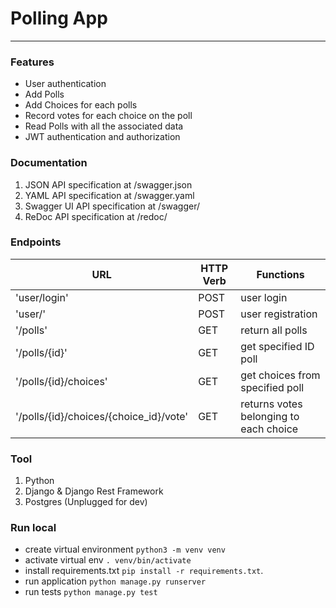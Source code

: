 # Polling App

- - -

### Features

- User authentication
- Add Polls
- Add Choices for each polls
- Record votes for each choice on the poll
- Read Polls with all the associated data
- JWT authentication and authorization

### Documentation

1. JSON API specification at /swagger.json
2. YAML API specification at /swagger.yaml
3. Swagger UI API specification at /swagger/
4. ReDoc API specification at /redoc/

### Endpoints

| URL                       | HTTP Verb | Functions                              |
|---------------------------|-----------|----------------------------------------|
| 'user/login'              | POST      | user login                             |
| 'user/'                   | POST      | user registration                      |
| '/polls'                  | GET       | return all polls                       |
| '/polls/{id}'             | GET       | get specified ID poll                  |
| '/polls/{id}/choices'     | GET       | get choices from specified poll        |
| '/polls/{id}/choices/{choice_id}/vote' | GET       | returns votes belonging to each choice |

### Tool

1. Python
2. Django & Django Rest Framework
3. Postgres (Unplugged for dev)

### Run local

- create virtual environment `python3 -m venv venv`
- activate virtual env `. venv/bin/activate`
- install requirements.txt `pip install -r requirements.txt`.
- run application `python manage.py runserver`
- run tests `python manage.py test`

